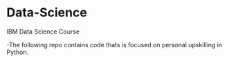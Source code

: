 # Data-Science
IBM Data Science Course

-The following repo contains code thats is focused on personal upskilling in Python.
